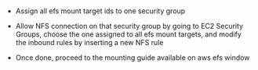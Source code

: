 # 

* Assign all efs mount target ids to one security group

* Allow NFS connection on that security group by going to EC2 Security Groups, choose the one assigned to all efs mount targets, and modify the inbound rules by inserting a new NFS rule

* Once done, proceed to the mounting guide available on aws efs window